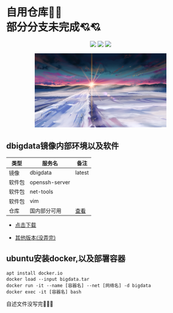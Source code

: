 # 自用仓库🍔🍔<br />部分分支未完成💘💘<br />

<div align=center>

![](https://img.shields.io/badge/讨厌-学习-yellow)
![](https://img.shields.io/badge/性格-开朗-red)
![](https://img.shields.io/badge/爱好-二次元-red)

</div>

<div align=center>
    <img class="xzc" src="./image/R-C_processed.jpg" alt="" width="70%" height="70%" clear="both" display="block" margin="auto">
</div>

## dbigdata镜像内部环境以及软件


| 类型   | 服务名         | 备注                                                                                                                                                       |
| ------ | -------------- | ---------------------------------------------------------------------------------------------------------------------------------------------------------- |
| 镜像   | dbigdata       | latest                                                                                                                                                     |
| 软件包 | openssh-server |                                                                                                                                                            |
| 软件包 | net-tools      |                                                                                                                                                            |
| 软件包 | vim            |                                                                                                                                                            |
| 仓库   | 国内部分可用   | <a href="https://github.com/sulan-hub/China-Guangxi-Big-Data-Application-Development-Competition/blob/main/docker/%E4%BB%93%E5%BA%93/daemon.json">查看</a> |

* <p>
  <a href="https://github.com/sulan-hub/China-Guangxi-Big-Data-Application-Development-Competition/releases/download/untagged-43be75fb62b9d73eee07/bigdata.tar">点击下载</a>
  </p>
* <p>
  <a href="https://github.com/sulan-hub/China-Guangxi-Big-Data-Application-Development-Competition/releases">其他版本(没弄完)</a>
  </p>

## ubuntu安装docker,以及部署容器

```
apt install docker.io
docker load --input bigdata.tar
docker run -it --name [容器名] --net [网络名] -d bigdata
docker exec -it [容器名] bash
```

自述文件没写完🧱🧱🧱
